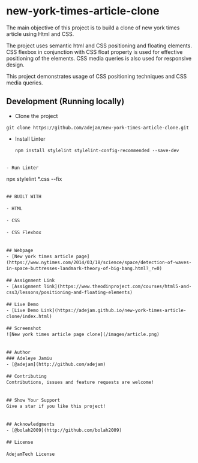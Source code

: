 # new-york-times-article-clone
The main objective of this project is to build a clone of new york times article using Html and CSS.

The project uses semantic html and CSS positioning and floating elements. CSS flexbox in conjunction with CSS float property is used for effective positioning of the elements. CSS media queries is also used for responsive design.

This project demonstrates usage of CSS positioning techniques and CSS media queries.

## Development (Running locally)
- Clone the project
 ```
git clone https://github.com/adejam/new-york-times-article-clone.git
```

- Install Linter
  ```
  npm install stylelint stylelint-config-recommended --save-dev
```

- Run Linter
  ```
   npx stylelint *.css --fix
```
 
## BUILT WITH

- HTML

- CSS

- CSS Flexbox


## Webpage
- [New york times article page](https://www.nytimes.com/2014/03/18/science/space/detection-of-waves-in-space-buttresses-landmark-theory-of-big-bang.html?_r=0)

## Assignment Link
- [Assignment link](https://www.theodinproject.com/courses/html5-and-css3/lessons/positioning-and-floating-elements)

## Live Demo
- [Live Demo Link](https://adejam.github.io/new-york-times-article-clone/index.html)

## Screenshot
![New york times article page clone](/images/article.png)


## Author
### Adeleye Jamiu
- [@adejam](http://github.com/adejam)

## Contributing
Contributions, issues and feature requests are welcome!


## Show Your Support
Give a star if you like this project!


## Acknowledgments
- [@bolah2009](http://github.com/bolah2009)

## License

AdejamTech License
